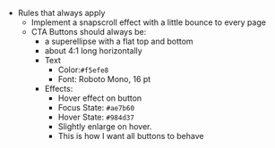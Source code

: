 - Rules that always apply
    - Implement a snapscroll effect with a little bounce to every page
    - CTA Buttons should always be:
        - a  superellipse with a flat top and bottom
        - about 4:1 long horizontally
        - Text
            - Color:`#f5efe8`
            - Font: Roboto Mono, 16 pt
        - Effects:
            - Hover effect on button
            - Focus State: `#ae7b60`
            - Hover State: `#984d37`
            - Slightly enlarge on hover.
            - This is how I want all buttons to behave